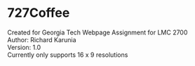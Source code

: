 # 727Coffee
Created for Georgia Tech Webpage Assignment for LMC 2700 <br />
Author: Richard Karunia <br />
Version: 1.0 <br />
Currently only supports 16 x 9 resolutions <br />
